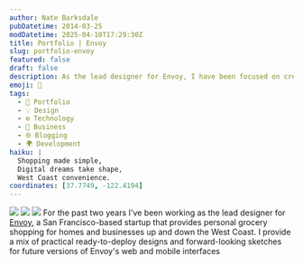 ```yaml
---
author: Nate Barksdale
pubDatetime: 2014-03-25
modDatetime: 2025-04-10T17:29:30Z
title: Portfolio | Envoy
slug: portfolio-envoy
featured: false
draft: false
description: As the lead designer for Envoy, I have been focused on creating innovative and practical designs for our users.
emoji: 🛒
tags:
  - 📁 Portfolio
  - 💡 Design
  - ⚙️ Technology
  - 💼 Business
  - 🌐 Blogging
  - 🌍 Development
haiku: |
  Shopping made simple,  
  Digital dreams take shape,  
  West Coast convenience.
coordinates: [37.7749, -122.4194]
---
```


![](@assets/images/portfolio-envoy-website.jpg) ![](@assets/images/portfolio-envoy-phones.jpg) ![](@assets/images/portfolio-envoy-card.jpg) For the past two years I've been working as the lead designer for [Envoy](http://helloenvoy.com), a San Francisco-based startup that provides personal grocery shopping for homes and businesses up and down the West Coast. I provide a mix of practical ready-to-deploy designs and forward-looking sketches for future versions of Envoy's web and mobile interfaces
